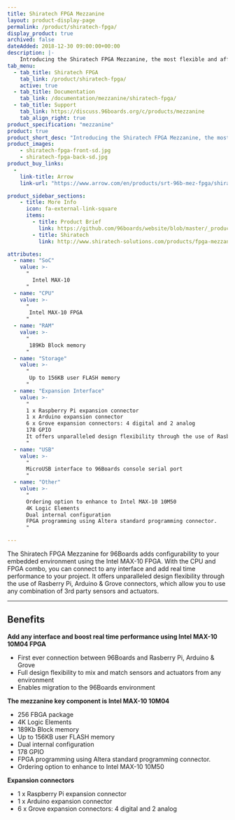 ```yaml
---
title: Shiratech FPGA Mezzanine
layout: product-display-page
permalink: /product/shiratech-fpga/
display_product: true
archived: false
dateAdded: 2018-12-30 09:00:00+00:00
description: |-
    Introducing the Shiratech FPGA Mezzanine, the most flexible and affordable embedded environment for the Intel MAX-10 FPGA, lets you connect to any interface.
tab_menu:
  - tab_title: Shiratech FPGA
    tab_link: /product/shiratech-fpga/
    active: true
  - tab_title: Documentation
    tab_link: /documentation/mezzanine/shiratech-fpga/
  - tab_title: Support
    tab_link: https://discuss.96boards.org/c/products/mezzanine
    tab_align_right: true
product_specification: "mezzanine"
product: true
product_short_desc: "Introducing the Shiratech FPGA Mezzanine, the most flexible and affordable embedded environment for the Intel MAX-10 FPGA, lets you connect to any interface."
product_images:
    - shiratech-fpga-front-sd.jpg
    - shiratech-fpga-back-sd.jpg
product_buy_links:
  -
    link-title: Arrow
    link-url: "https://www.arrow.com/en/products/srt-96b-mez-fpga/shiratech"

product_sidebar_sections:
    - title: More Info
      icon: fa-external-link-square
      items:
        - title: Product Brief
          link: https://github.com/96boards/website/blob/master/_product/mezzanine/shiratech-fpga/files/shiratech-fpga-brief.pdf
        - title: Shiratech
          link: http://www.shiratech-solutions.com/products/fpga-mezzanine-2/

attributes:
  - name: "SoC"
    value: >-
      "
        Intel MAX-10
      "
  - name: "CPU"
    value: >-
      "
       Intel MAX-10 FPGA
      "
  - name: "RAM"
    value: >-
      "
       189Kb Block memory
      "
  - name: "Storage"
    value: >-
      "
       Up to 156KB user FLASH memory
      "
  - name: "Expansion Interface"
    value: >-
      "
      1 x Raspberry Pi expansion connector
      1 x Arduino expansion connector
      6 x Grove expansion connectors: 4 digital and 2 analog
      178 GPIO
      It offers unparalleled design flexibility through the use of Rasberry Pi, Arduino & Grove connectors
      "
  - name: "USB"
    value: >-
      "
      MicroUSB interface to 96Boards console serial port
      "
  - name: "Other"
    value: >-
      "
      Ordering option to enhance to Intel MAX-10 10M50
      4K Logic Elements
      Dual internal configuration
      FPGA programming using Altera standard programming connector.
      "

---
```

The Shiratech FPGA Mezzanine for 96Boards adds configurability to your embedded environment using the Intel MAX-10 FPGA. With the CPU and FPGA combo, you can connect to any interface and add real time performance to your project. It offers unparalleled design flexibility through the use of Rasberry Pi, Arduino & Grove connectors, which allow you to use any combination of 3rd party sensors and actuators.

***

## Benefits

**Add any interface and boost real time performance using Intel MAX-10 10M04 FPGA**

- First ever connection between 96Boards and Rasberry Pi, Arduino & Grove
- Full design flexibility to mix and match sensors and actuators from any environment
- Enables migration to the 96Boards environment

**The mezzanine key component is Intel MAX-10 10M04**

- 256 FBGA package
- 4K Logic Elements
- 189Kb Block memory
- Up to 156KB user FLASH memory
- Dual internal configuration
- 178 GPIO
- FPGA programming using Altera standard programming connector.
- Ordering option to enhance to Intel MAX-10 10M50

**Expansion connectors**

- 1 x Raspberry Pi expansion connector
- 1 x Arduino expansion connector
- 6 x Grove expansion connectors: 4 digital and 2 analog
